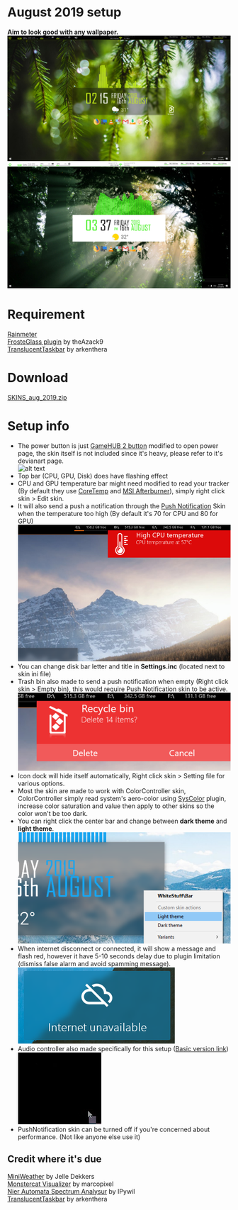 # August 2019 setup
**Aim to look good with any wallpaper.**
![alt text](https://raw.githubusercontent.com/callmeEthan/rainmeter_setup/master/Screenshot/Rainmeter%20setup.png)
![alt text](https://raw.githubusercontent.com/callmeEthan/rainmeter_setup/master/Screenshot/light_theme.png)  
# Requirement
[Rainmeter](https://www.rainmeter.net/)  
[FrosteGlass plugin](https://forum.rainmeter.net/viewtopic.php?t=23106) by theAzack9  
[TranslucentTaskbar](https://www.deviantart.com/arkenthera/art/TranslucentTaskbar-1-2-656402039) by arkenthera
# Download
[SKINS_aug_2019.zip](https://github.com/callmeEthan/rainmeter_setup/releases/download/aug_2019/SKINS_aug_2018.zip)
# Setup info
- The power button is just [GameHUB 2 button](https://www.deviantart.com/not-finch/art/GameHUB-launcher-2-for-Rainmeter-785369648) modified to open power page, the skin itself is not included since it's heavy, please refer to it's devianart page.  
![alt text](https://images-wixmp-ed30a86b8c4ca887773594c2.wixmp.com/i/5c6572a7-2fb3-47b9-9172-7921b13f1dc5/dcxa8a0-22c9deb7-debf-453d-9849-a695e90001f5.gif)  
- Top bar (CPU, GPU, Disk) does have flashing effect  
- CPU and GPU temperature bar might need modified to read your tracker (By default they use [CoreTemp](https://www.alcpu.com/CoreTemp/) and [MSI Afterburner](https://www.guru3d.com/files-details/msi-afterburner-beta-download.html)), simply right click skin > Edit skin.
- It will also send a push a notification through the [Push Notification](https://www.deviantart.com/not-finch/art/Push-notification-for-rainmeter-769220224) Skin when the temperature too high (By default it's 70 for CPU and 80 for GPU)  
![alt text](https://raw.githubusercontent.com/callmeEthan/rainmeter_setup/master/Screenshot/temp_notification.png)
- You can change disk bar letter and title in **Settings.inc** (located next to skin ini file)
- Trash bin also made to send a push notification when empty (Right click skin > Empty bin), this would require Push Notification skin to be active.  
![alt text](https://raw.githubusercontent.com/callmeEthan/rainmeter_setup/master/Screenshot/Bin_notification.png)  
- Icon dock will hide itself automatically, Right click skin > Setting file for various options.
- Most the skin are made to work with ColorController skin, ColorController simply read system's aero-color using [SysColor](https://forum.rainmeter.net/viewtopic.php?t=14202) plugin, increase color saturation and value then apply to other skins so the color won't be too dark.
- You can right click the center bar and change between **dark theme** and **light theme**.
![alt text](https://raw.githubusercontent.com/callmeEthan/rainmeter_setup/master/Screenshot/bar_theme.png)  
- When internet disconnect or connected, it will show a message and flash red, however it have 5-10 seconds delay due to plugin limitation (dismiss false alarm and avoid spamming message).  
![alt text](https://raw.githubusercontent.com/callmeEthan/rainmeter_setup/master/Screenshot/internet_false_toast.png)  
- Audio controller also made specifically for this setup ([Basic version link](https://www.deviantart.com/not-finch/art/Small-Volume-Control-for-rainmeter-768403860))  
![alt text](https://raw.githubusercontent.com/callmeEthan/rainmeter_setup/master/Screenshot/audio.gif)  
- PushNotification skin can be turned off if you're concerned about performance. (Not like anyone else use it)  
## Credit where it's due
[MiniWeather](https://www.deviantart.com/eclectic-tech/art/MiniWeather-780701124) by Jelle Dekkers  
[Monstercat Visualizer](https://www.deviantart.com/marcopixel/art/Monstercat-Visualizer-for-Rainmeter-486330771) by marcopixel  
[Nier Automata Spectrum Analysur](https://visualskins.com/skin/nier-automata-spectrum-analysur) by IPywiI  
[TranslucentTaskbar](https://www.deviantart.com/arkenthera/art/TranslucentTaskbar-1-2-656402039) by arkenthera
